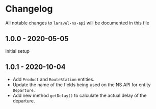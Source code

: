 # Changelog
All notable changes to `laravel-ns-api` will be documented in this file

## 1.0.0 - 2020-05-05
Initial setup

## 1.0.1 - 2020-10-04
 - Add `Product` and `RouteStation` entities.
 - Update the name of the fields being used on the NS API for entity `Departure`.
 - Add new method `getDelay()` to calculate the actual delay of the departure.